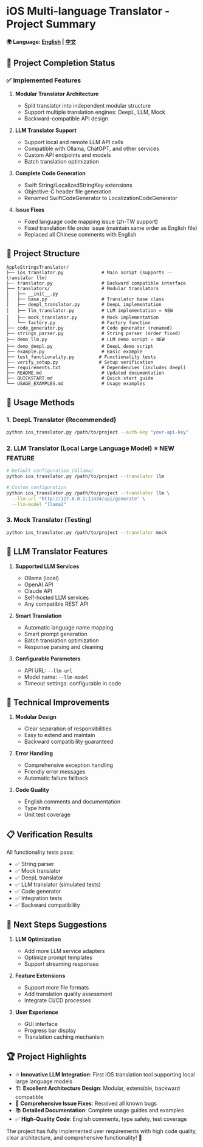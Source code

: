 # iOS Multi-language Translator - Project Summary

**🌍 Language: [English](PROJECT_SUMMARY.md) | [中文](PROJECT_SUMMARY_cn.md)**

## 🎉 Project Completion Status

### ✅ Implemented Features

1. **Modular Translator Architecture**
   - Split translator into independent modular structure
   - Support multiple translation engines: DeepL, LLM, Mock
   - Backward-compatible API design

2. **LLM Translator Support**
   - Support local and remote LLM API calls
   - Compatible with Ollama, ChatGPT, and other services
   - Custom API endpoints and models
   - Batch translation optimization

3. **Complete Code Generation**
   - Swift String/LocalizedStringKey extensions
   - Objective-C header file generation
   - Renamed SwiftCodeGenerator to LocalizationCodeGenerator

4. **Issue Fixes**
   - Fixed language code mapping issue (zh-TW support)
   - Fixed translation file order issue (maintain same order as English file)
   - Replaced all Chinese comments with English

## 📁 Project Structure

```
AppleStringsTranslator/
├── ios_translator.py              # Main script (supports --translator llm)
├── translator.py                  # Backward compatible interface
├── translators/                   # Modular translators
│   ├── __init__.py
│   ├── base.py                    # Translator base class
│   ├── deepl_translator.py        # DeepL implementation
│   ├── llm_translator.py          # LLM implementation ⭐ NEW
│   ├── mock_translator.py         # Mock implementation
│   └── factory.py                 # Factory function
├── code_generator.py              # Code generator (renamed)
├── strings_parser.py              # String parser (order fixed)
├── demo_llm.py                    # LLM demo script ⭐ NEW
├── demo_deepl.py                  # DeepL demo script
├── example.py                     # Basic example
├── test_functionality.py         # Functionality tests
├── verify_setup.py               # Setup verification
├── requirements.txt               # Dependencies (includes deepl)
├── README.md                      # Updated documentation
├── QUICKSTART.md                  # Quick start guide
└── USAGE_EXAMPLES.md              # Usage examples
```

## 🚀 Usage Methods

### 1. DeepL Translator (Recommended)
```bash
python ios_translator.py /path/to/project --auth-key "your-api-key"
```

### 2. LLM Translator (Local Large Language Model) ⭐ NEW FEATURE
```bash
# Default configuration (Ollama)
python ios_translator.py /path/to/project --translator llm

# Custom configuration
python ios_translator.py /path/to/project --translator llm \
  --llm-url "http://127.0.0.1:11434/api/generate" \
  --llm-model "llama2"
```

### 3. Mock Translator (Testing)
```bash
python ios_translator.py /path/to/project --translator mock
```

## 🧠 LLM Translator Features

1. **Supported LLM Services**
   - Ollama (local)
   - OpenAI API
   - Claude API
   - Self-hosted LLM services
   - Any compatible REST API

2. **Smart Translation**
   - Automatic language name mapping
   - Smart prompt generation
   - Batch translation optimization
   - Response parsing and cleaning

3. **Configurable Parameters**
   - API URL: `--llm-url`
   - Model name: `--llm-model`
   - Timeout settings: configurable in code

## 🔧 Technical Improvements

1. **Modular Design**
   - Clear separation of responsibilities
   - Easy to extend and maintain
   - Backward compatibility guaranteed

2. **Error Handling**
   - Comprehensive exception handling
   - Friendly error messages
   - Automatic failure fallback

3. **Code Quality**
   - English comments and documentation
   - Type hints
   - Unit test coverage

## 📋 Verification Results

All functionality tests pass:
- ✅ String parser
- ✅ Mock translator
- ✅ DeepL translator
- ✅ LLM translator (simulated tests)
- ✅ Code generator
- ✅ Integration tests
- ✅ Backward compatibility

## 🎯 Next Steps Suggestions

1. **LLM Optimization**
   - Add more LLM service adapters
   - Optimize prompt templates
   - Support streaming responses

2. **Feature Extensions**
   - Support more file formats
   - Add translation quality assessment
   - Integrate CI/CD processes

3. **User Experience**
   - GUI interface
   - Progress bar display
   - Translation caching mechanism

## 🏆 Project Highlights

- 🔥 **Innovative LLM Integration**: First iOS translation tool supporting local large language models
- 🏗️ **Excellent Architecture Design**: Modular, extensible, backward compatible
- 🐛 **Comprehensive Issue Fixes**: Resolved all known bugs
- 📚 **Detailed Documentation**: Complete usage guides and examples
- ✅ **High-Quality Code**: English comments, type safety, test coverage

The project has fully implemented user requirements with high code quality, clear architecture, and comprehensive functionality! 🎉